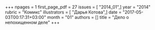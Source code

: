 +++
npages = 1
first_page_pdf = 27
issues = [ "2014_01",]
year = "2014"
rubric = "Комикс"
illustrators = [ "Дарья Котова",]
date = "2017-05-03T00:17:31+03:00"
month = "01"
authors = []
title = "Дело о непохищенном деле"
+++
